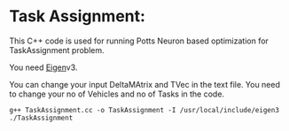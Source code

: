 # Task Assignment:
This C++ code is used for running Potts Neuron based optimization for TaskAssignment problem.

You need [Eigen]v3.

You can change your input DeltaMAtrix and TVec in the text file.
You need to change your no of Vehicles and no of Tasks in the code.

	g++ TaskAssignment.cc -o TaskAssignment -I /usr/local/include/eigen3
	./TaskAssignment
	
[Eigen]: http://eigen.tuxfamily.org/
